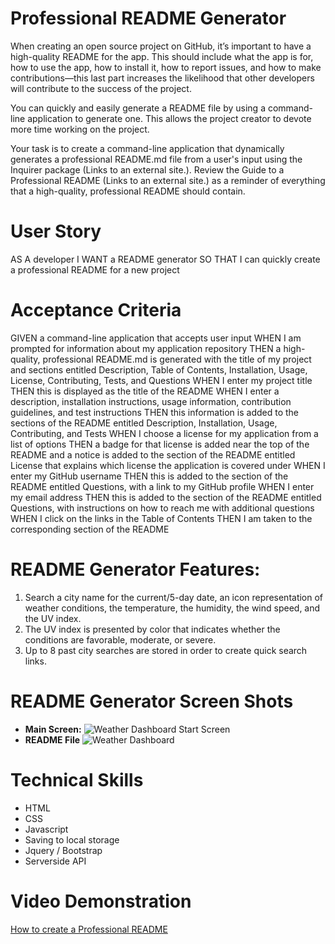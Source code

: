 # Professional README Generator

When creating an open source project on GitHub, it’s important to have a high-quality README for the app. This should include what the app is for, how to use the app, how to install it, how to report issues, and how to make contributions—this last part increases the likelihood that other developers will contribute to the success of the project.

You can quickly and easily generate a README file by using a command-line application to generate one. This allows the project creator to devote more time working on the project.

Your task is to create a command-line application that dynamically generates a professional README.md file from a user's input using the Inquirer package (Links to an external site.). Review the Guide to a Professional README (Links to an external site.) as a reminder of everything that a high-quality, professional README should contain.

# User Story

AS A developer
I WANT a README generator
SO THAT I can quickly create a professional README for a new project

# Acceptance Criteria

GIVEN a command-line application that accepts user input
WHEN I am prompted for information about my application repository
THEN a high-quality, professional README.md is generated with the title of my project and sections entitled Description, Table of Contents, Installation, Usage, License, Contributing, Tests, and Questions
WHEN I enter my project title
THEN this is displayed as the title of the README
WHEN I enter a description, installation instructions, usage information, contribution guidelines, and test instructions
THEN this information is added to the sections of the README entitled Description, Installation, Usage, Contributing, and Tests
WHEN I choose a license for my application from a list of options
THEN a badge for that license is added near the top of the README and a notice is added to the section of the README entitled License that explains which license the application is covered under
WHEN I enter my GitHub username
THEN this is added to the section of the README entitled Questions, with a link to my GitHub profile
WHEN I enter my email address
THEN this is added to the section of the README entitled Questions, with instructions on how to reach me with additional questions
WHEN I click on the links in the Table of Contents
THEN I am taken to the corresponding section of the README

# README Generator Features:

1. Search a city name for the current/5-day date, an icon representation of weather conditions, the temperature, the humidity, the wind speed, and the UV index.
2. The UV index is presented by color that indicates whether the conditions are favorable, moderate, or severe.
3. Up to 8 past city searches are stored in order to create quick search links.

# README Generator Screen Shots

- **Main Screen:**
  ![Weather Dashboard Start Screen](https://github.com/Ldeguzman9/weather-dashboard/blob/feature/readme/assets/images/Start%20Screen.png?raw=true)
- **README File**
  ![Weather Dashboard](https://github.com/Ldeguzman9/weather-dashboard/blob/feature/readme/assets/images/Weather%20Dashboard.png?raw=true)

# Technical Skills

- HTML
- CSS
- Javascript
- Saving to local storage
- Jquery / Bootstrap
- Serverside API

# Video Demonstration

[How to create a Professional README](./readme-guide.md)
